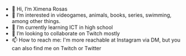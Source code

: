 
- 👋 Hi, I’m Ximena Rosas
- 👀 I’m interested in videogames, animals, books, series, swimming, among other things.
- 🌱 I’m currently learning ICT in high school
- 💞️ I’m looking to collaborate on Twitch mostly
- 📫 How to reach me: I'm more reachable at Instagram via DM, but you can also find me on Twitch or Twitter

<!---
BlueRebelUwU/BlueRebelUwU is a ✨ special ✨ repository because its `README.md` (this file) appears on your GitHub profile.
You can click the Preview link to take a look at your changes.
--->
